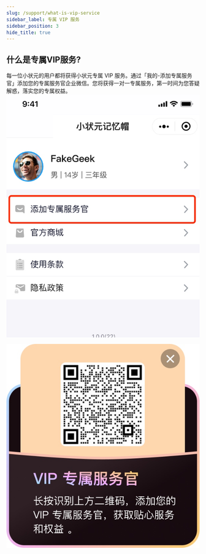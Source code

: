 ```yaml
---
slug: /support/what-is-vip-service
sidebar_label: 专属 VIP 服务
sidebar_position: 3
hide_title: true
---
```


## 什么是专属VIP服务?

每一位小状元的用户都将获得小状元专属 VIP 服务。通过「我的-添加专属服务官」添加您的专属服务官企业微信。您将获得一对一专属服务，第一时间为您答疑解惑，落实您的专属权益。
![](media/16303108397856.jpg)

![](media/16303108819976.jpg)

